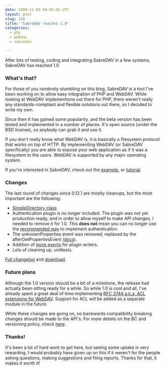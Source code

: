 ```yaml
---
date: 2009-11-03 04:45:02 UTC
layout: post
slug: 256
title: "SabreDAV reaches 1.0"
categories:
  - php
  - webdav
  - sabredav

---
```

<p>After lots of testing, coding and integrating SabreDAV in a few systems, SabreDAV has reached 1.0.</p>

<h3>What's that?</h3>

<p>For those of you randomly stumbling on this blog, SabreDAV is a tool I've been working on to allow easy integration of PHP and WebDAV. While looking at WebDAV implementions out there for PHP, there weren't really any standards-compliant and flexible solutions out there, so I decided to write my own.</p>

<p>Since then it has gained some popularity, and the beta version has been tested and implemented in a number of places. It's open source (under the BSD license), so anybody can grab it and use it.</p>

<p>If you don't really know what WebDAV is, it is basically a filesystem protocol that works on top of HTTP. By implementing WebDAV (or SabreDAV specifically) you are able to expose your web application as if it was a filesystem to the users. WebDAV is supported by any major operating system.</p>

<p>If you're interested in SabreDAV, check out the <a href="http://code.google.com/p/sabredav/source/browse/trunk/examples/fileserver.php">example</a>, or <a href="http://code.google.com/p/sabredav/wiki/GettingStarted">tutorial</a>.</p>

<h3>Changes</h3>

<p>The last round of changes since 0.12.1 are mostly cleanups, but the most important are the following:</p>

<ul>
  <li><a href="http://code.google.com/p/sabredav/wiki/SimpleDirectory">SimpleDirectory class</a></li>
  <li>Authentication plugin is no longer included. The plugin was not yet production ready, and in order to allow myself to make API changes, I needed to remove it for 1.0. This <strong>does not</strong> mean you can no longer use the <a href="http://code.google.com/p/sabredav/wiki/Authentication">recommended way</a> to implement authentication.</li>
  <li>The unknownProperties event was removed, replaced by the afterGetPropertiesEvent (<a href="http://code.google.com/p/sabredav/wiki/WritingPlugins">docs</a>).</li>
  <li>Addition of <a href="http://code.google.com/p/sabredav/wiki/WritingPlugins">more events</a> for plugin writers.</li>
  <li>Lots of cleaning up, unittests.</li>
</ul>

<p><a href="http://code.google.com/p/sabredav/source/browse/trunk/ChangeLog">Full changelog</a> and <a href="http://code.google.com/p/sabredav/downloads/list">download</a>.</p>

<h3>Future plans</h3>

<p>Although the 1.0 version should be a bit of a milestone, the release had actually been sitting ready for a while. So while 1.0 is cool and all, I've already spent a great deal of time implementing <a href="http://www.ietf.org/rfc/rfc3744.txt">RFC 3744 a.k.a. ACL extensions for WebDAV</a>. Support for ACL will be added as a separate module in the future.</p>

<p>While these changes are going on, no backwards compatibility breaking changes should be made to the API's. For more details on the BC and versioning policy, check <a href="http://code.google.com/p/sabredav/wiki/VersionPolicy">here</a>.

<h3>Thanks!</h3>

<p>It's been a lot of hard work to get here, but seeing some uptake is very rewarding. I would probably have given up on this if it weren't for the people asking questions, making suggestions and filing reports. Thanks for that, it makes it worth it!</p>